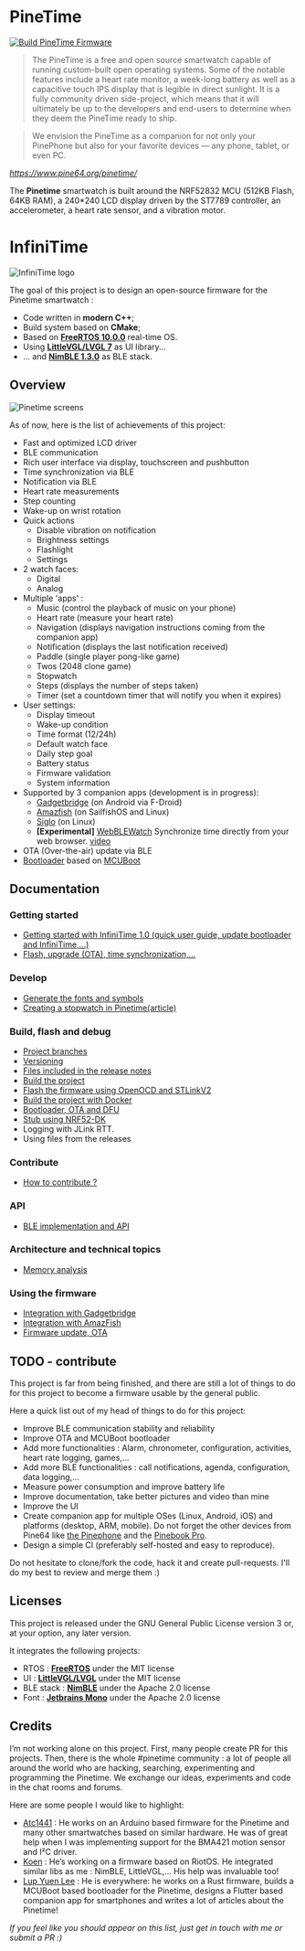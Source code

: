 # PineTime

[![Build PineTime Firmware](https://github.com/JF002/InfiniTime/workflows/Build%20PineTime%20Firmware/badge.svg?branch=master)](https://github.com/JF002/InfiniTime/actions)

> The PineTime is a free and open source smartwatch capable of running custom-built open operating systems. Some of the notable features include a heart rate monitor, a week-long battery as well as a capacitive touch IPS display that is legible in direct sunlight. It is a fully community driven side-project, which means that it will ultimately be up to the developers and end-users to determine when they deem the PineTime ready to ship.

> We envision the PineTime as a companion for not only your PinePhone but also for your favorite devices — any phone, tablet, or even PC.

*https://www.pine64.org/pinetime/*

The **Pinetime** smartwatch is built around the NRF52832 MCU (512KB Flash, 64KB RAM), a 240*240 LCD display driven by the ST7789 controller, an accelerometer, a heart rate sensor, and a vibration motor.

# InfiniTime

![InfiniTime logo](images/infinitime-logo.jpg "InfiniTime Logo")

The goal of this project is to design an open-source firmware for the Pinetime smartwatch :

 - Code written in **modern C++**;
 - Build system based on **CMake**;
 - Based on **[FreeRTOS 10.0.0](https://freertos.org)** real-time OS.
 - Using **[LittleVGL/LVGL 7](https://lvgl.io/)** as UI library...
 - ... and **[NimBLE 1.3.0](https://github.com/apache/mynewt-nimble)** as BLE stack.

## Overview

![Pinetime screens](images/1.0.0/collage.png "PinetimeScreens")

As of now, here is the list of achievements of this project:

 - Fast and optimized LCD driver
 - BLE communication
 - Rich user interface via display, touchscreen and pushbutton
 - Time synchronization via BLE
 - Notification via BLE
 - Heart rate measurements
 - Step counting
 - Wake-up on wrist rotation
 - Quick actions
    * Disable vibration on notification
    * Brightness settings
    * Flashlight
    * Settings
 - 2 watch faces:
    * Digital
    * Analog
 - Multiple 'apps' :
    * Music (control the playback of music on your phone)
    * Heart rate (measure your heart rate)
    * Navigation (displays navigation instructions coming from the companion app)
    * Notification (displays the last notification received)
    * Paddle (single player pong-like game)
    * Twos (2048 clone game)
    * Stopwatch
    * Steps (displays the number of steps taken)
    * Timer (set a countdown timer that will notify you when it expires)
 - User settings:
    * Display timeout
    * Wake-up condition
    * Time format (12/24h)
    * Default watch face
    * Daily step goal
    * Battery status
    * Firmware validation
    * System information
 - Supported by 3 companion apps (development is in progress):
    * [Gadgetbridge](https://codeberg.org/Freeyourgadget/Gadgetbridge/) (on Android via F-Droid)
    * [Amazfish](https://openrepos.net/content/piggz/amazfish) (on SailfishOS and Linux)
    * [Siglo](https://github.com/alexr4535/siglo) (on Linux)
    * **[Experimental]** [WebBLEWatch](https://hubmartin.github.io/WebBLEWatch/) Synchronize time directly from your web browser. [video](https://youtu.be/IakiuhVDdrY)
 - OTA (Over-the-air) update via BLE
 - [Bootloader](https://github.com/JF002/pinetime-mcuboot-bootloader) based on [MCUBoot](https://juullabs-oss.github.io/mcuboot/)

## Documentation

### Getting started

 - [Getting started with InfiniTime 1.0 (quick user guide, update bootloader and InfiniTime,...)](doc/gettingStarted/gettingStarted-1.0.md)
 - [Flash, upgrade (OTA), time synchronization,...](doc/gettingStarted/ota-gadgetbridge-nrfconnect.md)

### Develop

 - [Generate the fonts and symbols](src/displayapp/fonts/README.md)
 - [Creating a stopwatch in Pinetime(article)](https://pankajraghav.com/2021/04/03/PINETIME-STOPCLOCK.html)

### Build, flash and debug

 - [Project branches](doc/branches.md)
 - [Versioning](doc/versioning.md)
 - [Files included in the release notes](doc/filesInReleaseNotes.md)
 - [Build the project](doc/buildAndProgram.md)
 - [Flash the firmware using OpenOCD and STLinkV2](doc/openOCD.md)
 - [Build the project with Docker](doc/buildWithDocker.md)
 - [Bootloader, OTA and DFU](./bootloader/README.md)
 - [Stub using NRF52-DK](./doc/PinetimeStubWithNrf52DK.md)
 - Logging with JLink RTT.
 - Using files from the releases

### Contribute

 - [How to contribute ?](doc/contribute.md)

### API

 - [BLE implementation and API](./doc/ble.md)

### Architecture and technical topics

 - [Memory analysis](./doc/MemoryAnalysis.md)

### Using the firmware

 - [Integration with Gadgetbridge](doc/companionapps/Gadgetbridge.md)
 - [Integration with AmazFish](doc/companionapps/Amazfish.md)
 - [Firmware update, OTA](doc/companionapps/NrfconnectOTA.md)

## TODO - contribute

This project is far from being finished, and there are still a lot of things to do for this project to become a firmware usable by the general public.

Here a quick list out of my head of things to do for this project:

 - Improve BLE communication stability and reliability
 - Improve OTA and MCUBoot bootloader
 - Add more functionalities : Alarm, chronometer, configuration, activities, heart rate logging, games,...
 - Add more BLE functionalities : call notifications, agenda, configuration, data logging,...
 - Measure power consumption and improve battery life
 - Improve documentation, take better pictures and video than mine
 - Improve the UI
 - Create companion app for multiple OSes (Linux, Android, iOS) and platforms (desktop, ARM, mobile). Do not forget the other devices from Pine64 like [the Pinephone](https://www.pine64.org/pinephone/) and the [Pinebook Pro](https://www.pine64.org/pinebook-pro/).
 - Design a simple CI (preferably self-hosted and easy to reproduce).

Do not hesitate to clone/fork the code, hack it and create pull-requests. I'll do my best to review and merge them :)

## Licenses

This project is released under the GNU General Public License version 3 or, at your option, any later version.

It integrates the following projects:
 - RTOS : **[FreeRTOS](https://freertos.org)** under the MIT license
 - UI : **[LittleVGL/LVGL](https://lvgl.io/)** under the MIT license
 - BLE stack : **[NimBLE](https://github.com/apache/mynewt-nimble)** under the Apache 2.0 license
 - Font : **[Jetbrains Mono](https://www.jetbrains.com/fr-fr/lp/mono/)** under the Apache 2.0 license

## Credits

I’m not working alone on this project. First, many people create PR for this projects. Then, there is the whole #pinetime community : a lot of people all around the world who are hacking, searching, experimenting and programming the Pinetime. We exchange our ideas, experiments and code in the chat rooms and forums.

Here are some people I would like to highlight:

 - [Atc1441](https://github.com/atc1441/) : He works on an Arduino based firmware for the Pinetime and many other smartwatches based on similar hardware. He was of great help when I was implementing support for the BMA421 motion sensor and I²C driver.
 - [Koen](https://github.com/bosmoment) : He’s working on a firmware based on RiotOS. He integrated similar libs as me : NimBLE, LittleVGL,… His help was invaluable too!
 - [Lup Yuen Lee](https://github.com/lupyuen) : He is everywhere: he works on a Rust firmware, builds a MCUBoot based bootloader for the Pinetime, designs a Flutter based companion app for smartphones and writes a lot of articles about the Pinetime!

*If you feel like you should appear on this list, just get in touch with me or submit a PR :)*
